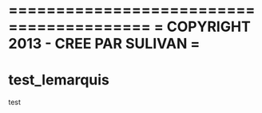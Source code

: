 =========================================
=   COPYRIGHT 2013 - CREE PAR SULIVAN   =
=========================================

test_lemarquis
==============

test